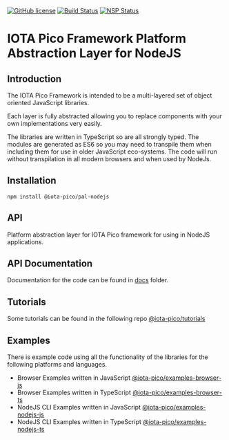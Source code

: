 [![GitHub license](https://img.shields.io/badge/license-MIT-blue.svg)](https://raw.githubusercontent.com/iotaeco/iota-pico-pal-nodejs/master/LICENSE) [![Build Status](https://travis-ci.org/iotaeco/iota-pico-pal-nodejs.svg?branch=master)](https://travis-ci.org/iotaeco/iota-pico-pal-nodejs) [![NSP Status](https://nodesecurity.io/orgs/iotaeco/projects/602662bb-bf71-4ba1-96c8-d6ae74085c09/badge)](https://nodesecurity.io/orgs/iotaeco/projects/602662bb-bf71-4ba1-96c8-d6ae74085c09)

# IOTA Pico Framework Platform Abstraction Layer for NodeJS

## Introduction

The IOTA Pico Framework is intended to be a multi-layered set of object oriented JavaScript libraries.

Each layer is fully abstracted allowing you to replace components with your own implementations very easily.

The libraries are written in TypeScript so are all strongly typed. The modules are generated as ES6 so you may need to transpile them when including them for use in older JavaScript eco-systems. The code will run without transpilation in all modern browsers and when used by NodeJs.

## Installation

```shell
npm install @iota-pico/pal-nodejs
```

## API

Platform abstraction layer for IOTA Pico framework for using in NodeJS applications.

## API Documentation

Documentation for the code can be found in [docs](./docs/README.md) folder.

## Tutorials

Some tutorials can be found in the following repo [@iota-pico/tutorials](https://github.com/iotaeco/tutorials)

## Examples

There is example code using all the functionality of the libraries for the following platforms and languages.

* Browser Examples written in JavaScript [@iota-pico/examples-browser-js](https://github.com/iotaeco/iota-pico-examples-browser-js)
* Browser Examples written in TypeScript [@iota-pico/examples-browser-ts](https://github.com/iotaeco/iota-pico-examples-browser-ts)
* NodeJS CLI Examples written in JavaScript [@iota-pico/examples-nodejs-js](https://github.com/iotaeco/iota-pico-examples-nodejs-js)
* NodeJS CLI Examples written in TypeScript [@iota-pico/examples-nodejs-ts](https://github.com/iotaeco/iota-pico-examples-nodejs-ts)


